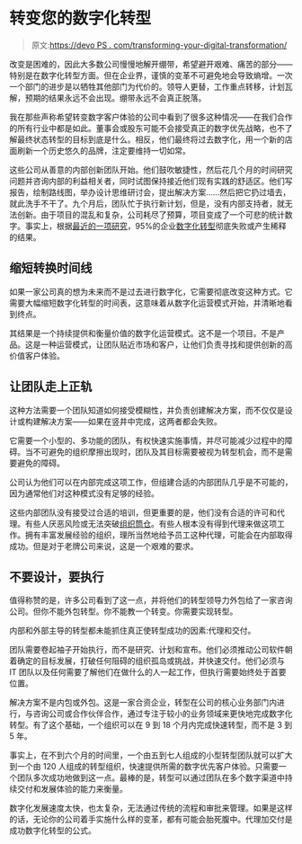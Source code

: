 # 转变您的数字化转型

> 原文:[https://devo PS . com/transforming-your-digital-transformation/](https://devops.com/transforming-your-digital-transformation/)

改变是困难的，因此大多数公司慢慢地解开绷带，希望避开艰难、痛苦的部分——特别是在数字化转型方面。但在企业界，谨慎的变革不可避免地会导致熵增。一次一个部门的进步是以牺牲其他部门为代价的。领导人更替，工作重点转移，计划瓦解，预期的结果永远不会出现。绷带永远不会真正脱落。

我在那些声称希望转变数字客户体验的公司中看到了很多这种情况——在我们合作的所有行业中都是如此。董事会或股东可能不会接受真正的数字优先战略，也不了解最终状态转型的目标到底是什么。相反，他们最终将过去数字化，用一个新的店面刷新一个历史悠久的品牌，注定要维持一切如常。

这些公司从善意的内部创新团队开始。他们鼓吹敏捷性，然后花几个月的时间研究问题并咨询内部的利益相关者，同时试图保持接近他们现有实践的舒适区。他们写报告，绘制路线图，举办设计思维研讨会，提出解决方案……然后把它扔过墙去，就此洗手不干了。九个月后，团队忙于执行新计划，但是，没有内部支持者，就无法创新。由于项目的混乱和复杂，公司耗尽了预算，项目变成了一个可悲的统计数字。事实上，根据[最近的一项研究](https://www.bain.com/contentassets/dd440ca288d34c16ba8cd3ab6ef69a04/bain_brief_orchestrating_a_successful_digital_transformation.pdf)，95%的企业[数字化转型](https://devops.com/?s=digital%20transformation)彻底失败或产生稀释的结果。

## 缩短转换时间线

如果一家公司真的想为未来而不是过去进行数字化，它需要彻底改变这种方式。它需要大幅缩短数字化转型的时间表，这意味着从数字化运营模式开始，并清晰地看到终点。

其结果是一个持续提供和衡量价值的数字化运营模式。这不是一个项目。不是产品。这是一种运营模式，让团队贴近市场和客户，让他们负责寻找和提供创新的高价值客户体验。

## 让团队走上正轨

这种方法需要一个团队知道如何接受模糊性，并负责创建解决方案，而不仅仅是设计或构建解决方案——如果在竖井中完成，这两者都会失败。

它需要一个小型的、多功能的团队，有权快速实施事情，并尽可能减少过程中的障碍。当不可避免的组织摩擦出现时，团队及其目标需要被视为转型机会，而不是需要避免的障碍。

公司认为他们可以在内部完成这项工作，但组建合适的内部团队几乎是不可能的，因为通常他们对这种模式没有足够的经验。

这些内部团队没有接受过合适的培训，但更重要的是，他们没有合适的许可和代理。有些人厌恶风险或无法突破[组织筒仓](https://www.genpact.com/downloadable-content/hbr-report-genpact-sept-2016-accelerating-the-pace-and-impact-of-digital-transformation.pdf)。有些人根本没有得到代理来做这项工作。拥有丰富发展经验的组织，理所当然地给予员工这种代理，可能会在内部取得成功。但是对于老牌公司来说，这是一个艰难的要求。

## 不要设计，要执行

值得称赞的是，许多公司看到了这一点，并将他们的转型领导力外包给了一家咨询公司。但你不能外包转型。你不能教一个转变。你需要实现转型。

内部和外部主导的转型都未能抓住真正使转型成功的因素:代理和交付。

团队需要卷起袖子开始执行，而不是研究、计划和宣布。他们必须推动公司软件朝着确定的目标发展，打破任何阻碍的组织孤岛或挑战，并快速交付。他们必须与 IT 团队以及任何需要了解他们在做什么的人一起工作，但执行需要始终处于首要位置。

解决方案不是内包或外包。这是一家合资企业，转型在公司的核心业务部门内进行，与咨询公司或合作伙伴合作，通过专注于较小的业务领域来更快地完成数字化转型。有了这个基础，一个组织可以在 9 到 18 个月内完成快速转型，而不是 3 到 5 年。

事实上，在不到六个月的时间里，一个由五到七人组成的小型转型团队就可以扩大到一个由 120 人组成的转型组织，快速提供所需的数字优先客户体验。只需要一个团队多次成功地做到这一点。最棒的是，转型可以通过团队在多个数字渠道中持续交付和发展体验的能力来衡量。

数字化发展速度太快，也太复杂，无法通过传统的流程和审批来管理。如果是这样的话，无论你的公司着手实施什么样的变革，都有可能会胎死腹中。代理加交付是成功数字化转型的公式。
